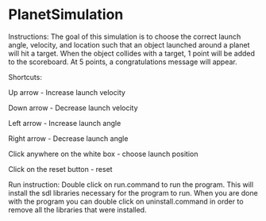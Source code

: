 # PlanetSimulation
Instructions: 
The goal of this simulation is to choose the correct launch angle, velocity, and location such that an object launched around a planet will hit a target. When the object collides with a target, 1 point will be added to the scoreboard. At 5 points, a congratulations message will appear.


Shortcuts:

Up arrow - Increase launch velocity

Down arrow -  Decrease launch velocity

Left arrow - Increase launch angle

Right arrow - Decrease launch angle

Click anywhere on the white box - choose launch position

Click on the reset button -  reset 


Run instruction: 
Double click on run.command to run the program. This will install the sdl libraries necessary for the program to run. 
When you are done with the program you can double click on uninstall.command in order to remove all the libraries that
were installed. 

